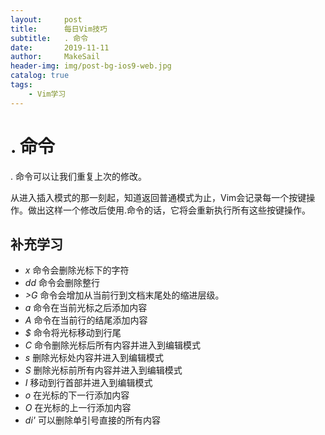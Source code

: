 ```yaml
---
layout:     post
title:      每日Vim技巧
subtitle:   . 命令
date:       2019-11-11
author:     MakeSail
header-img: img/post-bg-ios9-web.jpg
catalog: true
tags:
    - Vim学习
---
```


# . 命令

. 命令可以让我们重复上次的修改。

从进入插入模式的那一刻起，知道返回普通模式为止，Vim会记录每一个按键操作。做出这样一个修改后使用.命令的话，它将会重新执行所有这些按键操作。

## 补充学习

* *x* 命令会删除光标下的字符
* *dd* 命令会删除整行
* *>G* 命令会增加从当前行到文档末尾处的缩进层级。
* *a* 命令在当前光标之后添加内容
* *A* 命令在当前行的结尾添加内容
* *$* 命令将光标移动到行尾
* *C* 命令删除光标后所有内容并进入到编辑模式
* *s* 删除光标处内容并进入到编辑模式
* *S* 删除光标前所有内容并进入到编辑模式
* *I* 移动到行首部并进入到编辑模式
* *o* 在光标的下一行添加内容
* *O* 在光标的上一行添加内容
* *di'* 可以删除单引号直接的所有内容